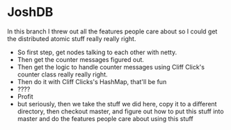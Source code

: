 # JoshDB
In this branch I threw out all the features people care about so
I could get the distributed atomic stuff really really right.
 - So first step, get nodes talking to each other with netty.
 - Then get the counter messages figured out.
 - Then get the logic to handle counter messages using Cliff Click's
   counter class really really right.
 - Then do it with Cliff Clicks's HashMap, that'll be fun
 - ????
 - Profit
 - but seriously, then we take the stuff we did here, copy it to a
   different directory, then checkout master, and figure out how to
   put this stuff into master and do the features people care about
   using this stuff